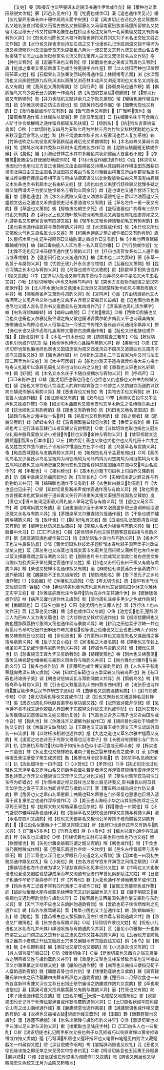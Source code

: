 <!-- { "loadSidebar": true } -->
　　【又姓】嚘【欭嚘叹也又吚嚘语未定貌汉书通作伊优或作防】耰【覆种也又摩田器説文作扰】鄾【邓邑名见左传】麀【牝鹿也或作□】瀀【渥也通作优见诗】纋【仪礼鬠笄用桑长四十纋中疏两头濶中央狭】○畱【离求切止也迟也久也又陈畱郡名又地名张良封畱侯又石畱古曲名又抉留藤名又马留南蛮别族盖马援所留故名又焚留山名见穆天子传又忖留神名像在石柱桥见水经注又黄鸟一名黄巢留又姓又有韵与宥韵义异】刘【尅也杀也陈也又木枝叶剥落也诗捋采其刘又刘子木名出交阯又姓古文作镏】流【水行也又择也求也诗左右流之又下也漫也礼记乐胜则流又视不端谛为流又黄流郁鬯也又汉画登货志朱提银重八两为一流又艺文志有九流又长流山名古者秋帝降于长流之山故治狱参军名长流又刑法窜罪人曰流又双流县名古文作防】瘤【肿也又宥韵】遛【逗遛不进也又宥韵】镠【紫磨金也金之美者又弩眉也又宥韵】旒【旌旗之垂者又冕前后垂玉也或作斿冕旒字亦作瑬】疁【以火烧田而种也汉律疁田茠草又姓】榴【石榴果名汉张骞使西域所得通作留上林赋梬枣若畱】浏【水深而清也又风疾貌楚辞九叹秋风浏以萧萧又浏莅林木动声又浏亮清明也又水名又浏阳县名又有韵】飂【髙风也又萧韵宥韵】防【风行声】骝【骅骝良马也通作駵】鹠【鸺鹠怪鸟又鸟少美长丑为鹠鷅一作流离】防【角曲貌甘泉赋瓒觩防】蟉【蟉龙行貌又有韵啸韵】勠【并力也陆机文赋非余力之所勠又屋韵】瑠【瑠璃也通作留或作琉】裗【尔雅衣裗谓之防注衣缕也】硫【硫黄药石或作磂】懰【懰栗忧怨也又有韵】□【食竹根鼠或作防又有韵】馏【饭气蒸也又宥韵】【广雅粰馓也】蒥【蒥荑香草通作留上林赋杂以留夷】駵【赤马里髦尾】□【扶榴藤名味辛可食南方人断寸许合槟榔咀之通作留呉都赋东风扶留】□【绮别名】【执狗名言善执留禽兽】○秋【七优切时也又四月为麦秋七月为兰秋三月为竹秋又秋秋犹跄跄也又大长秋汉皇后宫官名又姓】秋【秋千绳戯本作秋千宫人祝夀词也后人复加革傍】篍【竹箫也吹之以劝役急就章箛篍起居课后先又萧韵啸韵】楸【木名似梓又棊局曰奕楸】鹙【鵚鹙水鸟本作秃秋以秋时头毛秃故名亦作□】防【泥防似鳝而短无鳞或作鳅】萩【蒿也】鱃【山海经苍体之水其中多鱃鱼其状如鳢而大首食者不疣】【尔雅鼁蟾诸注似虾蟆居陆地或作防】鞧【马纣也或作緧□通作秋】○由【移求切从也因也行也用也又方言正也辅也又由由自得貌又诗横从其亩韩诗作横由田东西耕曰横南北耕曰由又厹由国名见战国策又夷由鸟名又尔雅雔由樗茧又所由州郡官名唐书崔成传举觞罚裴度曰丞相不宜与所由呫嗫耳语又以此物致彼物曰由宋吕温有由鹿赋又木生条也尚书若颠木之有由枿又姓】犹【尚也似也又夷犹行舒徐貌又犹豫多疑之兽又陇西谓犬子为犹又姓惟兽名与宥韵义同余异】猷【道也谋也又通作犹诗王犹允塞】悠【思也逺也】油【水名出武陵又膏也又油油和谨貌礼记三爵以油油而退又云盛貌文选云之油油又禾黍盛貌史记禾黍油油兮又宥韵】莸【草名左传一薰一莸又有韵】蘨【草盛也又萧韵】蝣【蜉蝣虫名朝生夕死】卣【盛秬鬯器也广韵尊有三品中曰卣又有韵】游【浮行水上也又枝叶放纵貌诗隰有游龙又离宫也周礼囿游亦如之又九游星名又周髀家言地有四游又姓】輶【轻车也又轻也诗德輶如毛又有韵宥韵】繇【道也喜也通作由犹荪与萧韵宥韵义并异】滺【水流貌或作浟】攸【水行也又所也又郁攸火气也又县名属长沙又姓】槱【积柴也诗薪之槱之或作梄□又有韵宥韵】庮【久屋朽木臭也礼记牛夜鸣则□又檐防谓之庮或作□又有韵】鲉【小鱼也西京赋纚鰋鲉或作防】蚰【蚰□毒虫能入人耳为患一名入耳见尔雅】□【气行貌或作逌】冘【冘豫不定也见汉书马援传通作犹与侵韵义异】抌【抒臼也周官女舂抌二人通作揄诗或舂或揄】游【遨游闲行也又交游通作游】楢【柔木也工以为耎轮】莤【永草一名蔓于与屋韵义异】怞【忧貌王襃九怀永余思兮怞怞】防【瓦器也又萧韵】櫾【昆仑河隅之长木也与宥韵义异】囮【鸟媒也或作防又歌韵】歈【歋歈举手相笑也或作□揄又虞韵】○牛【宜求切大牲也又犀牛旄牛皆似牛而异种又牵牛星名又天牛虫名又姓】○啾【即优切啾唧小声也又啾啾鸟鸣声】揫【束也方言敛物而细谓之揫汉郊祀歌作】湫【北人呼水池为湫又悬瀑水曰龙湫又凉貌楚辞湫兮如风与篠韵有韵义并异】噍【啁噍燕雀声又萧韵与肃韵义异】防【耳鸣声】○酋【齐由切酒熟也又大酋酒官之长见月令又终也雄也又酋矛古兵器又蛮夷君长曰酋】遒【迫也固也敛也劲也尽也又遒人宫名见尚书又逡遒县名在淮南或作乃】【酒滋液也周礼读作糟字】蝤【虫名诗领如蝤蛴】崷【崷崪山峻貌】□【弋射缴具】○脩【西攸切肉脯也又治也久也备也又尔雅徒鼔钟谓之脩又敬也国语吾冀尔朝夕脩我又干也诗暵其脩矣　按脩脯也从肉修治也从人俗悮混为一今攷之书传惟久备长卣训可通用余俱异义】修【饰也长也又读作卣周礼庙用修又蹇修古良媒通作脩】羞【耻也又进也膳也或作馐】【饙也或作□】【木名一曰木长也】防【防防载麦三箱车】○抽【敕优切拔也引也或作防□】妯【动也悼也诗忧心且妯与屋韵义异】瘳【疾瘉也】○周【支优切帀也至也徧也终也宻也又国语忠信为周又西北风曰不周风又道周曲也又周周子规鸟又国名又姓】赒【赡也通作周】州【州郡也又周礼二千五百家为州又司马法王国二百里为州又姓】洲【水中可居者】舟【船也尔雅天子造舟诸侯维舟大夫方舟士特舟又礼器所以承彞见周礼又带也诗何以舟之又姓】輖【重载也又轻也仪礼轩輖中】婤【好貌】椆【木名又水名庄子卞随自投椆水与宥韵义异】喌【呼鸡声】□【□□米粉饼也】○雠【匙尤切匹也等也用也应也偿也又仇也报也又校书为校雠又姓】醻【报也又导饮也凡饮酒主人酌宾曰献宾答主亽曰酢主人又酌自饮而遂酌以饮宾曰醻或作酬与宥韵义异】魗【恶也弃也又有韵】售【卖物去手也又宥韵】詶【以言答人也通作雠】【蜀江原地又有韵】雔【双鸟也】○犨【赤周切白色牛又牛息声也又姓或作犨】○柔【如尤切木曲直也又顺也安也又草木新生之名诗薇亦柔止】揉【捻也顺也又有韵宥韵】蹂【践也又有韵宥韵】防【和田也又地名见国语】鶔【鶝鶔鸟名射之难中故一名羿】鞣【熟皮也又有韵宥韵】鍒【铁之耎者】腬【肥貌又宥韵】蝚【蛭蝚虫名】騥【马青骊繁鬛曰騥见尔雅】葇【香菜又有韵】輮【车辋也考工记行泽者反輮行山者反輮又有韵宥韵】○收【诗优切敛也取也捕也又冠名仪礼周弁殷冔夏收又诗小戎俴传轸也又蓐金神与宥韵义异】【敛容视貌文选舞赋邌而拜五臣本作】○丘【欺优切土髙也又聚也大也空也又周礼田十六井之名又姓古文作丠今避孔子讳用邱字惟圜丘方丘字不改】蓲【乌蓲草名与虞韵义异】龟【龟兹西域国名与支韵真韵义并异】蚯【蚯蚓虫名月令孟夏蚯蚓出】○鸠【基优切鸟名又少昊氏以鸟名官祝鸠为司徒瞗鸠为司马鸤鸠为司空爽鸠为司冦鹘鸠为司事五鸠鸠民者也又汝鸠汤贤臣又聚也安也又国名舒鸠楚属国始鸠在海中又鸠山名或作勼】阄【手取也】丩【相纠缭也】朻【髙木也尔雅下句曰朻上句曰乔又篠韵有韵】防【腹中急痛又防瘤肉起也】防【车轸长也】○不【夫輶切未定之辞又姓与冇韵物韵义并异】鴀【鳺鴀鵻也通作不又有韵】紑【衣色鲜白貌又韵有韵】垺【大也盛也见庄子】○叟【疏优切叟叟淅米声或作叜通作溲与有韵义异】搜【聚也索也方言搜畧求也就室曰搜于道曰畧又矢行声诗束矢其搜又渠搜西戎国名又篠韵】廋【匿也又语曰廋词见国语又周礼廋人掌马之官与有韵义异】锼【铠也又马金耳饰】飕【飕飕风貌又有韵】溲【溺也国语少溲于豕牢又泡溲盛多貌王襃洞箫赋泡溲泛捷又水名与有韵义异】搜【茅搜染草又尔雅春猎为搜通作獀】防【干鱼也或作鱐防与啸韵义异】馊【饭坏也】□【氍□织毛有文者】醙【白酒也礼记醙黍清皆两壶又有韵】鄋【鄋瞒长秋防风氏后漆姓】獀【南越人名犬为猱獀与有韵义异】騪【□騪蕃中大马】□【□□不进也】○搊【差优切手扚也又弹琵琶筝瑟皆曰搊与有韵义异】篘【酒笼漉取酒也或作醔□□】诌【诌防隂私小言也与巧韵义异】防【板木不正也又牛鼻系防具】○邹【葘优切国名赵岐孟子题辞邹本春秋邾子国至孟子时改曰邹矣又姓】菆【草丛生也又麻蒸也渭城卖蒸市名菆井见西征赋又蒲栁箭也左传左射以菆又搏雅蓐谓之菆与寒韵义异】驺【廐御也月令七驺咸驾又邹虞仁兽白虎黑文鲁诗説以为驺虞天子掌苑囿之官通作邹又姓】掫【持也又击析行夜曰干掫又有韵与虞韵义异】棷【柴也又棷椫木名通作掫又有韵】黀【麻防也七谏菎蕗杂于黀蒸或作□通作菆搊】齱【齱齵齿不正也又齿聚貌】防【艆防海船名】郰【鲁下邑孔子之乡论语作鄹】□【取鱼器】防【禾穰也又虞韵】○愁【岑尤切忧也】防【腹中有水气也又忧貌见贾容经】○休【希忧切美也善也庆也息也宥也又官请假曰休沐又尔雅休无实李又姓】庥【尔雅庇庥廕也注今俗呼防为庇亦作芘茠通作休】貅【貔貅猛兽或作防】咻【病声又讙也通作休又虞韵】髤【漆也周礼注赤多黒少之色或作防髹】鸺【鸺鹠鸱也】□【马名也骏也】○囚【旋尤切拘也又罪人也】泅【浮行氷上也古文作汓】苬【芝草也见尔雅】慒【虑也或作□又冬韵】○俦【池尤切也王楚辞注二人为匹四人又为俦又翳也】防【大丝缯也又敕优切通作抽】绸【绸缪犹纒绵也又防也楚辞薜荔拍兮蕙绸又宻也通作稠与豪韵义异】畴【耕治之田也孟子注畴一井也蔡邕月令章句谷田曰田麻田曰畴又壅也也等也匹也谁也又世业也史记畴人子弟分散又畴昔前日也又姓】稠【多也宻也】筹【竹策所以算也又投壶矢名又谋画谓之筹策与豪韵义异】鯈【鱼子又白小鱼】防【家语鱼之大者名防】帱【襌帐也又车毂上幔革见考工记或作惆与豪韵号韵义并异】裯【禆被也与豪韵义异】惆【惆怅失意也】防【愁毒貌见王襃九怀又有韵宥韵】踌【踌躇犹豫也】梼【刚木也又梼蓍见策传又梼杌楚史帷梼杌与豪韵义同余异与皓韵义并异】□【南方雉也尔雅作与豪韵义异】□【髪多也或作防】焘【普覆照也或作燽又豪韵号韵】趎【人名庄子有南荣趎向秀读曰畴又虞韵】○辀【知优切车辕也诗五楘梁辀又钩辀鸟声也】侜【有□蔽也诗谁侜子美】调【朝也诗惄如调饥与萧韵啸韵义并异】鸼【鹘鸼鸟名】啁【啁哳鸟声与肴韵义异】盩【引击也又盩屋县名山曲曰盩水曲曰厔】诪【诪张诳也诗作侜雄官箴作侏后汉书作辀古字通用】咮【曲喙也又虞韵遇韵宥韵】□【射鸟箭或作矪】○求【竒尤切索也等也又姓或作□】逑【匹也又聚敛也又诸逑神名见封禅书】裘【皮衣也周礼仲秋献良裘季秋献功裘又姓】俅【冠饰貌诗载弁俅俅】絿【急也诗不竞不絿又通作胶周人养国老于东胶释文作絿又求也或作防】仇【匹也又讐也左传嘉偶曰妃怨偶曰仇又姓又章仇复姓】叴【气高也又叴矛三隅矛也又叴由国名或作叴】毬【鞠丸也】脙【尔雅注齐又谓瘠为脙或作□】頄【頬间骨也易壮于頄或作防又支韵】銶【凿属诗又缺我銶】球【玉磬也又天球寳玉或作璆又玉声又琉球外国名一曰流求】赇【以财枉法相谢也通作求】馗【九达之道也又草名尔雅中馗菌又支韵】艽【逺荒之地也诗至于艽野又兽蓐也见淮南子】捄【长貌诗有捄棘七与广韵义异】朹【尔雅朹系梅注状似梅子如指头赤色似小柰可食或云即山查】梂【栎实也一曰凿首】蛷【多足虫也又蝫蛷疮名淮南子曹氏之裂布蛷者贵之或作□】莍【尔雅椒榝丑莍注莍蓃子聚生成房貌】鼽【鼻塞也月令民多鼽】防【防防亭名见顔氏家训】扏【扏扏缓持也一曰不固】□【小笼也】□【矛饰也】○浮【扶尤切泛也过也轻也又天浮星名又罗浮山名又罚爵也投壶礼若是者浮又浮浮雪盛貌诗雨雪浮浮又气蒸也诗蒸之浮浮又众疆貌诗江汉浮浮又沉之对也又姓】芣【草名尔雅芣苡马舄注江东呼为虾蟆衣】桴【尔雅楝谓之桴又鼓杖也又聚土器见诗笺又周书康民以桴苡其实如李食之宜子王肃以为即诗芣苡与虞韵义异】罦【覆车所以捕鸟説文作防又虞韵】罘【兔罟也又之罘山名罘罳屏上曲阁也释名罘罳在门外罘复也罳思也臣将入请事于此复重思之也通作浮桴或作□】琈【美玉也山海经小华之山其阳多防琈之玉又琈筠玉采色】蜉【蚍蜉大蚁又蜉蝣渠畧也见尔雅】粰【粰馓也一曰鬻也】烰【火气盛貌尔雅烰烰蒸也通作浮】枹【枹蓟草名又鼓杖也通作桴又虞韵与肴韵义异】涪【水名在四川又虞韵】棓【杖也又天棓星名又板也公羊传踊于棓而闚客又讲韵有韵】【江虫名似蟹而小十二脚见郭璞江赋】衃【蚍衃□也通作芘芣又有韵与韵义异】【广雅多也】□【竹有文者】艀【小舟也】泭【编木以渡也通作桴又虞韵】稃【谷皮也又虞韵】○侯【何楼切爵也又射布又美也何也维也乃也又姓】猴【狝猴猱也】鍭【矢也尔雅金镞翦羽谓之鍭又宥韵】喉【咽也或作】糇【干食也诗乃裹糇粮或作糇】篌【箜篌乐器通作空侯一名坎侯】鄇【邑名左传晋郤至与周争鄇田】睺【目半盲也又深目也又罗睺日月交道之名又宥韵】翭【羽本也一曰羽初生貌又通作鍭见仪礼】瘊【小疣也】防【虫名方言守宫东齐海岱之间谓之螔防】○谋【模侯切虑也左传咨难为谋又下谋慈谋俱乐名见孝经纬又姓】牟【牛鸣也又大也取也进也爱也又倍胜也楚辞成枭而牟又阁道有室者曰牟首见呉都赋注又姓】眸【日童子也通作牟荀子尧舜参牟子】侔【齐等也】麰【大麦也通作牟诗贻我来牟或作□】矛【钩兵也考工记酋矛常有四尺夷矛二寻或作□我】鍪【釜属又兠鍪胄也或作鞪】蛑【蝤蛑似蟹而大能与虎鬬见续愽物志又虰蛑蟷螂也见方言】瞀【目不明貌又目俯视也又遇韵宥韵觉韵与虞韵义异】□【髪至眉也又西羗国名通作髳又豪韵与东韵义异】雺【天气下地不应也又东韵肿韵遇韵宥韵】恈【爱欲也荀子恈恈然惟利之见通作牟】鴾【鸟名尔雅驾鴾母】堥【堆堥小陇也又土釡通作牟】蟱【防蟱蜘蛛别名】劺【勉也】蝥【食苗根虫也又蝥弧旗名见左传或作蟊与肴韵遇韵义并】防【防也又广雅绢也】袤【长衣也与宥韵义异】○讴【阿钩切齐歌也又姓】呕【唲呕小儿语也又水名周礼并州其川虖池呕夷与有韵遇韵义并异】区【量名小尔雅掬一升也掬四谓之豆豆四谓之区又楚有仆区之法见左传又姓与虞韵义异】瓯【瓦器也方言防甈谓之盎其小者谓之升瓯又瓯脱土穴也又闽越地有东瓯西瓯又姓】鸥【水鸟】剾【剜也】櫙【木名即刺榆】醧【酒甘也又宴饮也又御韵】防【小児涎衣也又有韵】□【呉人谓肓蚕竹器曰□】○防【傩侯切兔子】○娄【罗侯切空也又西方之宿又离娄古之明目者又姓与虞韵麌韵义并异】楼【重屋也又聚也又楼车侦敌兵车也又岑楼山顶又尔雅果臝之实栝楼又姓】艛【艛船也通作楼】偻【曲背也又曲指曰偻指见荀子人麌韵遇韵宥韵】髅【髑髅首骨也或作防】慺【慺慺勤谨貌也又虞韵】鞻【周官鞮鞻氏掌四夷之乐注鞮鞻四夷舞者所屝也又遇韵宥韵】膢【楚俗以二月祭饮食也一曰祈谷食新曰离膢又汉仪立秋日出猎还祭宗庙谓之防膢或作防刘又虞韵】搂【牵也取也抱也】蒌【蒿属可食大招呉酸蒿蒌又有韵与麌韵义异】篓【竹笼也又有韵】防【求子猪也通作娄又虞韵】蝼【虫名尔雅天蝼一名蝼蛄又地蝼螭也】寠【欧寠狭田也史记淳于髠传瓯寠满篝或作窭与麌韵遇韵义异】□【土□兽名状如羊四角昆仑山有之出山海经通作蝼】廔【廲廔绮窓也通作离娄】謱【謰謱絮语也或作喽又麌韵有韵】褛【衣襟也又褴褛衣破貌或作缕又麌韵】耧【田器】鷜【鵱鷜野鵞也又虞韵】遱【连遱不絶貌】溇【水名出武陵与虞韵冇韵义并异】○洓【思讴切濯也以手曰洓以足曰澣与沃韵义异】摗【搂摗取也见陆氏字林】□【□□白头人也一曰髪乱】○抠【渴讴切提也礼记两手抠衣又投也列子以瓦抠者巧以钩抠者惮以黄金抠者惛或作挎又虞韵】彄【弓弩满所居也又彄环指环也又笔管曰笔彄见内则注又藏彄戯名一曰藏钩又姓】防【深目貌或作眍眗】袧【裳幅辟两侧也见仪礼】芤【葱也又徐氏脉诀按之即无举之来至旁实中空者曰芤】○齁【呵讴切鼻息也王延夀王孙赋鼻齁以防】○诹【咨讴谋也左传咨事为诹或作□又虞韵】陬【隅也又聚居也又卑陬愧恧失色貌又正月为孟陬又黔陬地】
